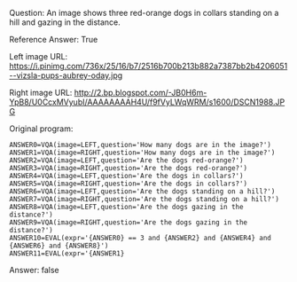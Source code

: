 Question: An image shows three red-orange dogs in collars standing on a hill and gazing in the distance.

Reference Answer: True

Left image URL: https://i.pinimg.com/736x/25/16/b7/2516b700b213b882a7387bb2b4206051--vizsla-pups-aubrey-oday.jpg

Right image URL: http://2.bp.blogspot.com/-JB0H6m-YpB8/U0CcxMVyubI/AAAAAAAAH4U/f9fVyLWqWRM/s1600/DSCN1988.JPG

Original program:

```
ANSWER0=VQA(image=LEFT,question='How many dogs are in the image?')
ANSWER1=VQA(image=RIGHT,question='How many dogs are in the image?')
ANSWER2=VQA(image=LEFT,question='Are the dogs red-orange?')
ANSWER3=VQA(image=RIGHT,question='Are the dogs red-orange?')
ANSWER4=VQA(image=LEFT,question='Are the dogs in collars?')
ANSWER5=VQA(image=RIGHT,question='Are the dogs in collars?')
ANSWER6=VQA(image=LEFT,question='Are the dogs standing on a hill?')
ANSWER7=VQA(image=RIGHT,question='Are the dogs standing on a hill?')
ANSWER8=VQA(image=LEFT,question='Are the dogs gazing in the distance?')
ANSWER9=VQA(image=RIGHT,question='Are the dogs gazing in the distance?')
ANSWER10=EVAL(expr='{ANSWER0} == 3 and {ANSWER2} and {ANSWER4} and {ANSWER6} and {ANSWER8}')
ANSWER11=EVAL(expr='{ANSWER1}
```
Answer: false

